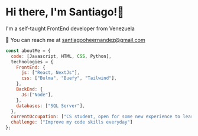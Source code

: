 # Hi there, I'm Santiago!👋
I'm a self-taught FrontEnd developer from Venezuela

📧 You can reach me at santiagooheernandez@gmail.com
```javascript
const aboutMe = {
  code: [Javascript, HTML, CSS, Python],
  technologies = {
    FrontEnd: {
      js: ["React, NextJs"],
      css: ["Bulma", "Buefy", "Tailwind"],
    },
    BackEnd: {
      Js:["Node"],
    },
    databases: ["SQL Server"],
  },
  currentOccupation: ["CS student, open for some new experience to learn"],
  challenge: ["Improve my code skills everyday"]
};
```
